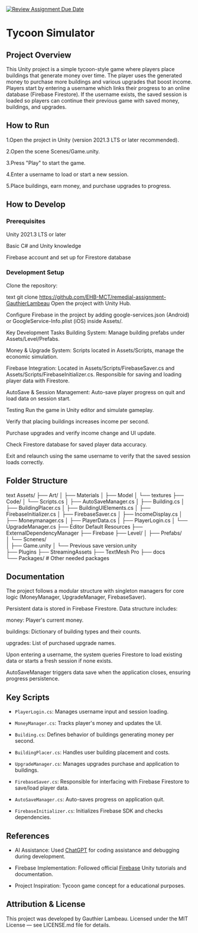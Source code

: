 [![Review Assignment Due Date](https://classroom.github.com/assets/deadline-readme-button-22041afd0340ce965d47ae6ef1cefeee28c7c493a6346c4f15d667ab976d596c.svg)](https://classroom.github.com/a/BhMy8Rjk)
# Tycoon Simulator

## Project Overview

This Unity project is a simple tycoon-style game where players place buildings that generate money over time. The player uses the generated money to purchase more buildings and various upgrades that boost income. Players start by entering a username which links their progress to an online database (Firebase Firestore). If the username exists, the saved session is loaded so players can continue their previous game with saved money, buildings, and upgrades.

## How to Run
1.Open the project in Unity (version 2021.3 LTS or later recommended).

2.Open the scene Scenes/Game.unity.

3.Press "Play" to start the game.

4.Enter a username to load or start a new session.

5.Place buildings, earn money, and purchase upgrades to progress.

## How to Develop
### Prerequisites
Unity 2021.3 LTS or later

Basic C# and Unity knowledge

Firebase account and set up for Firestore database

### Development Setup
Clone the repository:

text
git clone <https://github.com/EHB-MCT/remedial-assignment-GauthierLambeau>
Open the project with Unity Hub.

Configure Firebase in the project by adding google-services.json (Android) or GoogleService-Info.plist (iOS) inside Assets/.

Key Development Tasks
Building System: Manage building prefabs under Assets/Level/Prefabs.

Money & Upgrade System: Scripts located in Assets/Scripts, manage the economic simulation.

Firebase Integration: Located in Assets/Scripts/FirebaseSaver.cs and Assets/Scripts/FirebaseInitializer.cs. Responsible for saving and loading player data with Firestore.

AutoSave & Session Management: Auto-save player progress on quit and load data on session start.

Testing
Run the game in Unity editor and simulate gameplay.

Verify that placing buildings increases income per second.

Purchase upgrades and verify income change and UI update.

Check Firestore database for saved player data accuracy.

Exit and relaunch using the same username to verify that the saved session loads correctly.

## Folder Structure
text
Assets/
├── Art/ 
│   ├── Materials
│   ├── Model
│   └── textures 
├── Code/
│   └── Scripts.cs
│       ├── AutoSaveManager.cs
│       ├── Building.cs
│       ├── BuildingPlacer.cs
│       ├── BuildingUIElements.cs
│       ├── FirebaseInitializer.cs
│       ├── FirebaseSaver.cs
│       ├── IncomeDisplay.cs
│       ├── Moneymanager.cs
│       ├── PlayerData.cs
│       ├── PlayerLogin.cs
│       └── UpgradeManager.cs
├── Editor Default Resources
├── ExternalDependencyManager
├── Firebase
├── Level/
│   ├── Prefabs/         
│   └── Scnenes/         
│       ├── Game.unity
│       └── Previous save version.unity  
├── Plugins
├── StreamingAssets
├── TextMesh Pro 
├── docs    
└── 
Packages/                 # Other needed packages

## Documentation
The project follows a modular structure with singleton managers for core logic (MoneyManager, UpgradeManager, FirebaseSaver).

Persistent data is stored in Firebase Firestore. Data structure includes:

money: Player's current money.

buildings: Dictionary of building types and their counts.

upgrades: List of purchased upgrade names.

Upon entering a username, the system queries Firestore to load existing data or starts a fresh session if none exists.

AutoSaveManager triggers data save when the application closes, ensuring progress persistence.

## Key Scripts
- `PlayerLogin.cs`: Manages username input and session loading.

- `MoneyManager.cs`: Tracks player's money and updates the UI.

- `Building.cs`: Defines behavior of buildings generating money per second.

- `BuildingPlacer.cs`: Handles user building placement and costs.

- `UpgradeManager.cs`: Manages upgrades purchase and application to buildings.

- `FirebaseSaver.cs`: Responsible for interfacing with Firebase Firestore to save/load player data.

 - `AutoSaveManager.cs`: Auto-saves progress on application quit.

- `FirebaseInitializer.cs`: Initializes Firebase SDK and checks dependencies.

 ## References
- AI Assistance: Used [ChatGPT](https://chatgpt.com/share/688257af-2470-8005-b71c-607ccf34a983) for coding assistance and debugging during development.

- Firebase Implementation: Followed official [Firebase](https://firebase.google.com/docs/) Unity tutorials and documentation.

- Project Inspiration: Tycoon game concept for a educational purposes.

## Attribution & License
This project was developed by Gauthier Lambeau.
Licensed under the MIT License — see LICENSE.md file for details.
